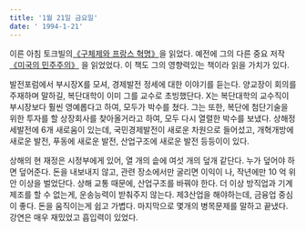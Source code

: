 ```yaml
---
title: '1월 21일 금요일'
date: ' 1994-1-21'
---
```

이른 아침 토크빌의[《구체제와 프랑스 혁명》](http://aladin.kr/p/kFHaU)을 읽었다. 예전에 그의 다른 중요 저작 [《미국의 민주주의》](https://ko.wikipedia.org/wiki/미국의_민주주의) 을 읽었었다. 이 책도 그의 영향력있는 책이라 읽을 가치가 있다.

발전포럼에서 부시장X를 모셔, 경제발전 정세에 대한 이야기를 듣는다. 양교장이 회의를 주재하며 말하길, 복단대학이 이미 그를 교수로 초빙했단다. X는 복단대학의 교수직이 부시장보다 훨씬 영예롭다고 하여, 모두가 박수를 쳤다. 그는 또한, 복단에 첨단기술을 위한 투자를 할 상장회사를 찾아올거라고 하여, 모두 다시 열렬한 박수를 보냈다. 상해정세발전에 6개 새로움이 있는데, 국민경제발전이 새로운 차원으로 들어섰고, 개혁개방에 새로운 발전, 푸동에 새로운 발전, 산업구조에 새로운 발전 등등이이 있다.

상해의 현 재정은 시정부에게 있어, 열 개의 솥에 여섯 개의 덮개 같단다. 누가 덮어야 하면 덮어준다. 돈을 내보내지 않고, 관련 장소에서만 굴리면 이익이 나, 작년에만 10 억 위안 이상을 벌었단다. 상해 교통 때문에, 산업구조를 바꿔야 한다. 더 이상 방직업과 기계제조를 할 수 없는게, 운송능력이 받춰주지 않는다. 제3산업을 해야하는데, 금융업 중심이 좋다. 돈을 움직이는게 쉽고 가볍다. 마지막으로 몇개의 병목문제를 말하고 끝냈다. 강연은 매우 재밌었고 흡입력이 있었다.
